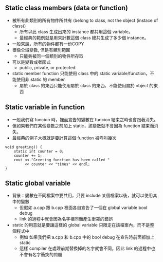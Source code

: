 ## Static class members (data or function)
- 被所有此類別的所有物件所共有 (belong to class, not the object (instace of class))
    - 所有以此 class 生成出來的 instance 都共用這個 variable。
    - 最經典的範例就是用來計數這個 class 總共生成了多少個 instance。
- 一般來說，所有的物件都有一份COPY
- 很像全域變數, 但是有類別範圍
    - 只能夠被同一個類別的物件所存取
- 可以是變數或者函式
    - public, private, or protected
- static member function 只能使用 class 中的 static variable/function，不能使用非 static 的 member 
    - 屬於 class 的東西只能使用屬於 class 的東西，不能使用屬於 object 的東西

## Static variable in function
- 一般我們寫 funcion 時，裡面宣告的變數在 funcion 結束之時也會跟著消失。
- 但如果我們在某個變數之前加上 static，該變數就不會因為 function 結束而消失。
- 最經典的例子大概就是要計算這個 function 被呼叫幾次
```
void greeting() {
    static int counter = 0;
    counter += 1;
    cout << "Greeting function has been called " 
         << counter << "times" << endl;
}
```

## Static global variable
- 背景：變數在不同檔案中要共用，只要 include 某個檔案以後，就可以使用其中的變數
    - 但假如 a.cpp 跟 b.cpp 裡面各自宣告了一個在 global variable bool debug
    - link 的過程中就會因為名字相同而產生衝突的錯誤
- static 的用意就是要讓這樣的 global variable 只限定在該檔案內，而不是整個程式中
    - 例如 如果我們把 a.cpp 和 b.cpp 中的 bool debug 在宣告時前面都加上 static
    - 這樣 compiler 在處理前期替換掉的名字就會不同，因此 link 的過程中也不會有名字衝突的問題
